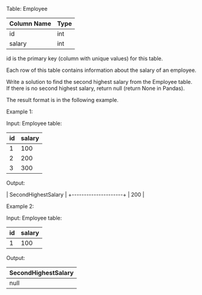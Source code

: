 Table: Employee


| Column Name | Type |
|-------------|------|
| id          | int  |
| salary      | int  |

id is the primary key (column with unique values) for this table.

Each row of this table contains information about the salary of an employee.

Write a solution to find the second highest salary from the Employee table. If there is no second highest salary, return null (return None in Pandas).

The result format is in the following example.

Example 1:

Input: 
Employee table:

| id | salary |
|----|--------|
| 1  | 100    |
| 2  | 200    |
| 3  | 300    |

Output: 

| SecondHighestSalary |
+---------------------+
| 200                 |


Example 2:

Input: 
Employee table:

| id | salary |
|----|--------|
| 1  | 100    |

Output: 

| SecondHighestSalary |
|---------------------|
| null                |
